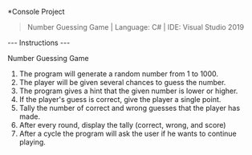 *Console Project
> Number Guessing Game | 
> Language: C# |
> IDE: Visual Studio 2019 

--- Instructions ---

Number Guessing Game
1. The program will generate a random number from 1 to 1000.
2. The player will be given several chances to guess the number.
3. The program gives a hint that the given number is lower or higher.
4. If the player's guess is correct, give the player a single point.
5. Tally the number of correct and wrong guesses that the player has made.
6. After every round, display the tally (correct, wrong, and score)
7. After a cycle the program will ask the user if he wants to continue playing.
